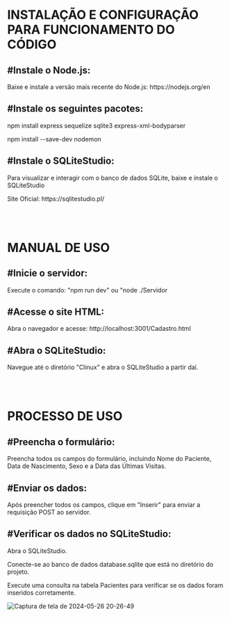 <h1>INSTALAÇÃO E CONFIGURAÇÃO PARA FUNCIONAMENTO DO CÓDIGO</h1>

<h2>#Instale o Node.js:</h2>

<p>Baixe e instale a versão mais recente do Node.js: https://nodejs.org/en</p>

<h2>#Instale os seguintes pacotes:</h2>

<p>npm install express sequelize sqlite3 express-xml-bodyparser</p>
<p>npm install --save-dev nodemon</p>

<h2>#Instale o SQLiteStudio:</h2>

<p>Para visualizar e interagir com o banco de dados SQLite, baixe e instale o SQLiteStudio</p>
<p>Site Oficial: https://sqlitestudio.pl/</p>

<br>
<br>

<h1>MANUAL DE USO</h1>

<h2>#Inicie o servidor:</h2>
<p>Execute o comando: "npm run dev" ou "node ./Servidor</p>

<h2>#Acesse o site HTML:</h2>
<p>Abra o navegador e acesse: http://localhost:3001/Cadastro.html</p>

<h2>#Abra o SQLiteStudio:</h2>
<p>Navegue até o diretório "Clinux" e abra o SQLiteStudio a partir daí.</p>

<br>
<br>

<h1>PROCESSO DE USO</h1>

<h2>#Preencha o formulário:</h2>
<p>Preencha todos os campos do formulário, incluindo Nome do Paciente, Data de Nascimento, Sexo e a Data das Últimas Visitas.</p>

<h2>#Enviar os dados:</h2>
<p>Após preencher todos os campos, clique em "Inserir" para enviar a requisição POST ao servidor.</p>

<h2>#Verificar os dados no SQLiteStudio:</h2>
<p>Abra o SQLiteStudio.</p>
<p>Conecte-se ao banco de dados database.sqlite que está no diretório do projeto.</p>
<p>Execute uma consulta na tabela Pacientes para verificar se os dados foram inseridos corretamente.</p>


![Captura de tela de 2024-05-26 20-26-49](https://github.com/Llucas-Pt/Test-Tecnico-Genesis/assets/108191836/79ebcb1c-8180-4c66-baf7-b3625dfe9759)

